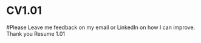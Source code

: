 # CV1.01
#Please Leave me feedback on my email or LinkedIn on how I can improve.
Thank you
Resume 1.01
